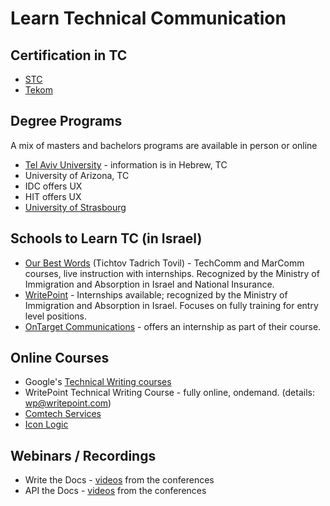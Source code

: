 # Learn Technical Communication

## Certification in TC

* [STC](https://www.stc.org/become-cptc-certified/)
* [Tekom](https://www.technical-communication.org/technical-writing/tekom-certification)

## Degree Programs

A mix of masters and bachelors programs are available in person or online

* [Tel Aviv University](https://www30.tau.ac.il/yedion/syllabus.asp?course=0571290101&year=2019&lang=HE&fbclid=IwAR0uO9tRMu0EW8ynIPBZdpEMxeFTlGbWatQHsVjqibACg8Po-Hslj5UrNLE) - information is in Hebrew, TC
* University of Arizona, TC
* IDC offers UX 
* HIT offers UX
* [University of Strasbourg](https://www.onlinestudies.com/Masters-in-Technical-Communication-and-Localization-(TCLoc)/France/University-of-Strasbourg/)

## Schools to Learn TC (in Israel)

* [Our Best Words](https://ourbestwords.com/) (Tichtov Tadrich Tovil) - TechComm and MarComm courses, live instruction with internships.  Recognized by the Ministry of Immigration and Absorption in Israel and National Insurance.
* [WritePoint](http://www.writepoint.com/training-courses/) - Internships available; recognized by the Ministry of Immigration and Absorption in Israel. Focuses on fully training for entry level positions.
* [OnTarget Communications](https://www.ontargetcommunication.com/) - offers an internship as part of their course.

## Online Courses

* Google's [Technical Writing courses](https://developers.google.com/tech-writing)
* WritePoint Technical Writing Course - fully online, ondemand. (details: wp@writepoint.com)
* [Comtech Services](https://comtech-serv.com/)
* [Icon Logic](https://www.iconlogic.com/)

## Webinars / Recordings

* Write the Docs - [videos](https://www.youtube.com/c/WritetheDocs/videos) from the conferences 
* API the Docs - [videos](https://www.youtube.com/channel/UCEBh-gof8_hcjXvZf2HaN_g) from the conferences 

